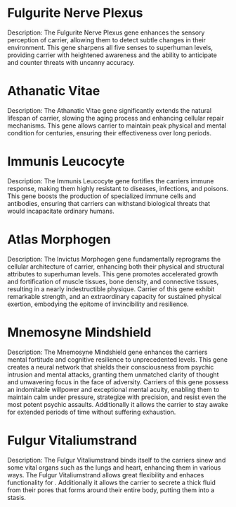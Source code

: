 # Fulgurite Nerve Plexus
Description: 
The Fulgurite Nerve Plexus gene enhances the sensory perception of carrier, allowing them to detect subtle changes in their environment. This gene sharpens all five senses to superhuman levels, providing carrier with heightened awareness and the ability to anticipate and counter threats with uncanny accuracy.


# Athanatic Vitae
Description: 
The Athanatic Vitae gene significantly extends the natural lifespan of carrier, slowing the aging process and enhancing cellular repair mechanisms. This gene allows carrier to maintain peak physical and mental condition for centuries, ensuring their effectiveness over long periods.


# Immunis Leucocyte
Description: 
The Immunis Leucocyte gene fortifies the carriers immune response, making them highly resistant to diseases, infections, and poisons. This gene boosts the production of specialized immune cells and antibodies, ensuring that carriers can withstand biological threats that would incapacitate ordinary humans.


# Atlas Morphogen
Description:
The Invictus Morphogen gene fundamentally reprograms the cellular architecture of carrier, enhancing both their physical and structural attributes to superhuman levels. This gene promotes accelerated growth and fortification of muscle tissues, bone density, and connective tissues, resulting in a nearly indestructible physique. Carrier of this gene exhibit remarkable strength, and an extraordinary capacity for sustained physical exertion, embodying the epitome of invincibility and resilience.


# Mnemosyne Mindshield
Description: 
The Mnemosyne Mindshield gene enhances the carriers mental fortitude and cognitive resilience to unprecedented levels. This gene creates a neural network that shields their consciousness from psychic intrusion and mental attacks, granting them unmatched clarity of thought and unwavering focus in the face of adversity. Carriers of this gene possess an indomitable willpower and exceptional mental acuity, enabling them to maintain calm under pressure, strategize with precision, and resist even the most potent psychic assaults. Additionally it allows the carrier to stay awake for extended periods of time without suffering exhaustion.


# Fulgur Vitaliumstrand
Description: 
The Fulgur Vitaliumstrand binds itself to the carriers sinew and some vital organs such as the lungs and heart, enhancing them in various ways. The Fulgur Vitaliumstrand allows great flexibility and enhaces functionality for . Additionally it allows the carrier to secrete a thick fluid from their pores that forms around their entire body, putting them into a stasis.